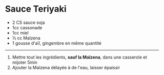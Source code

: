 # Sauce Teriyaki

- 2 CS sauce soja
- 1cc cassonade
- 1cc miel
- ½ cc Maïzena
- 1 gousse d'aïl, gingembre en même quantité

---

1. Mettre tout les ingrédients, **sauf la Maïzena**, dans une casserole et mijoter 5min
2. Ajouter la Maïzena délayée à de l'eau, laisser épaissir
